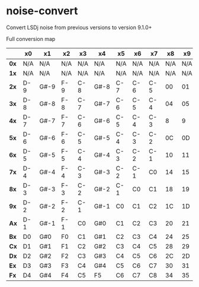 # noise-convert
Convert LSDj noise from previous versions to version 9.1.0+

Full conversion map

|     | x0 | x1 | x2 | x3 | x4 | x5 | x6 | x7 | x8 | x9 | xA | xB | xC | xD | xE | xF |
| --- | --- | --- | --- | --- | --- | --- | --- | --- | --- | --- | --- | --- | --- | --- | --- | --- |
| <b>0x</b> | N/A | N/A | N/A | N/A | N/A | N/A | N/A | N/A | N/A | N/A | N/A | N/A | N/A | N/A | N/A | N/A |
| <b>1x</b> | N/A | N/A | N/A | N/A | N/A | N/A | N/A | N/A | N/A | N/A | N/A | N/A | N/A | N/A | N/A | N/A |
| <b>2x</b> | D-9 | G#-9 | F-9 | C-8 | G#-8 | C-7 | C-6 | C-5 | 00 | 01 | 02 | 03 | 05 | 07 | 0B | 0F | 
| <b>3x</b> | D-8 | G#-8 | F-8 | C-7 | G#-7 | C-6 | C-5 | C-4 | 04 | 05 | 06 | 07 | 09 | 0B | 0F | 13 | 
| <b>4x</b> | D-7 | G#-7 | F-7 | C-6 | G#-6 | C-5 | C-4 | C-3 | 8 | 9 | 0A | 0B | 0D | 0F | 13 | 17 | 
| <b>5x</b> | D-6 | G#-6 | F-6 | C-5 | G#-5 | C-4 | C-3 | C-2 | 0C | 0D | 0E | 0F | 11 | 13 | 17 | 1B | 
| <b>6x</b> | D-5 | G#-5 | F-5 | C-4 | G#-4 | C-3 | C-2 | C-1 | 10 | 11 | 12 | 13 | 15 | 17 | 1B | 1F | 
| <b>7x</b> | D-4 | G#-4 | F-4 | C-3 | G#-3 | C-2 | C-1 | C0 | 14 | 15 | 16 | 17 | 19 | 1B | 1F | 23 | 
| <b>8x</b> | D-3 | G#-3 | F-3 | C-2 | G#-2 | C-1 | C0 | C1 | 18 | 19 | 1A | 1B | 1D | 1F | 23 | 27 | 
| <b>9x</b> | D-2 | G#-2 | F-2 | C-1 | G#-1 | C0 | C1 | C2 | 1C | 1D | 1E | 1F | 21 | 23 | 27 | 2B | 
| <b>Ax</b> | D-1 | G#-1 | F-1 | C0 | G#0 | C1 | C2 | C3 | 20 | 21 | 22 | 23 | 25 | 27 | 2B | 2F | 
| <b>Bx</b> | D0 | G#0 | F0 | C1 | G#1 | C2 | C3 | C4 | 24 | 25 | 26 | 27 | 29 | 2B | 2F | 33 | 
| <b>Cx</b> | D1 | G#1 | F1 | C2 | G#2 | C3 | C4 | C5 | 28 | 29 | 2A | 2B | 2D | 2F | 33 | 37 | 
| <b>Dx</b> | D2 | G#2 | F2 | C3 | G#3 | C4 | C5 | C6 | 2C | 2D | 2E | 2F | 31 | 33 | 37 | 39 | 
| <b>Ex</b> | D3 | G#3 | F3 | C4 | G#4 | C5 | C6 | C7 | 30 | 31 | 32 | 33 | 35 | 37 | 39 | 3A | 
| <b>Fx</b> | D4 | G#4 | F4 | C5 | F5 | C6 | C7 | C8 | 34 | 35 | 36 | 37 | 38 | 39 | 3A | 3B | 

